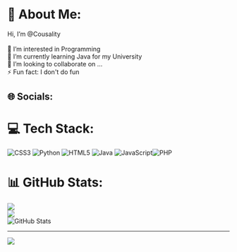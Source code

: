 # 💫 About Me:
Hi, I’m @Cousality<br><br>    👀 I’m interested in Programming<br>    🌱 I’m currently learning Java for my University<br>    💞️ I’m looking to collaborate on ...<br>    ⚡ Fun fact: I don't do fun<br>


## 🌐 Socials:


# 💻 Tech Stack:
![CSS3](https://img.shields.io/badge/css3-%231572B6.svg?style=for-the-badge&logo=css3&logoColor=white) ![Python](https://img.shields.io/badge/python-3670A0?style=for-the-badge&logo=python&logoColor=ffdd54) ![HTML5](https://img.shields.io/badge/html5-%23E34F26.svg?style=for-the-badge&logo=html5&logoColor=white) ![Java](https://img.shields.io/badge/java-%23ED8B00.svg?style=for-the-badge&logo=openjdk&logoColor=white) ![JavaScript](https://img.shields.io/badge/javascript-%23323330.svg?style=for-the-badge&logo=javascript&logoColor=%23F7DF1E)![PHP](https://img.shields.io/badge/php-%23323330.svg?style=for-the-badge&logo=php&logoColor=%23F7DF1E)
# 📊 GitHub Stats:
![](https://github-readme-stats.vercel.app/api?username=Cousality&theme=dark&hide_border=false&include_all_commits=false&count_private=false)<br/>
![](https://github-readme-streak-stats.herokuapp.com/?user=Cousality&theme=dark&hide_border=false)<br/>
![GitHub Stats](https://github-readme-stats.vercel.app/api/top-langs/?username=Cousality&theme=dark&show_icons=true&hide_border=true&layout=compact)

---
[![](https://visitcount.itsvg.in/api?id=Cousality&icon=0&color=0)](https://visitcount.itsvg.in)

<!-- Proudly created with GPRM ( https://gprm.itsvg.in ) -->

 




<!---
Cousality/Cousality is a ✨ special ✨ repository because its `README.md` (this file) appears on your GitHub profile.
You can click the Preview link to take a look at your changes.
--->
